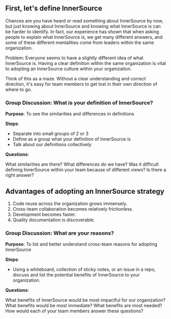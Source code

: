 ## First, let's define InnerSource
Chances are you have heard or read something about InnerSource by now, but just knowing about InnerSource and knowing what InnerSource is can be harder to identify. In fact, our experience has shown that when asking people to explain what InnerSource is, we get many different answers, and some of these different mentalities come from leaders within the same organization.

Problem: Everyone seems to have a slightly different idea of what InnerSource is. Having a clear definition within the same organization is vital to adopting an InnerSource culture within your organization.

Think of this as a maze. Without a clear understanding and correct direction, it's easy for team members to get lost in their own direction of where to go.

### Group Discussion: What is your definition of InnerSource?

**Purpose**: To see the similarities and differences in definitions

**Steps**:

- Separate into small groups of 2 or 3
- Define as a group what your definition of InnerSource is
- Talk about our definitions collectively

**Questions**:

What similarities are there?
What differences do we have?
Was it difficult defining InnerSource within your team because of different views?
Is there a right answer?

## Advantages of adopting an InnerSource strategy

1. Code reuse across the organization grows immensely.
1. Cross-team collaboration becomes relatively frictionless.
1. Development becomes faster.
1. Quality documentation is discoverable.

### Group Discussion: What are your reasons?

**Purpose**: To list and better understand cross-team reasons for adopting InnerSource

**Steps**:

- Using a whiteboard, collection of sticky notes, or an issue in a repo, discuss and list the potential benefits of InnerSource to your organization.

**Questions**:

What benefits of InnerSource would be most impactful for our organization?
What benefits would be most immediate?
What benefits are most needed?
How would each of your team members answer these questions?

